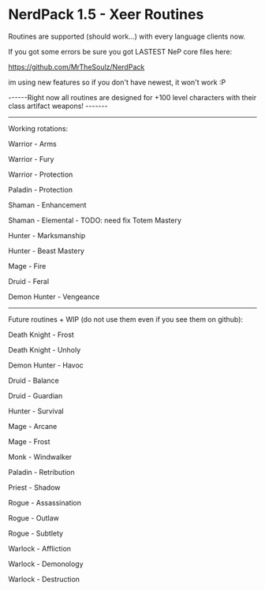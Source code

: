 # NerdPack 1.5 - Xeer Routines

Routines are supported (should work...) with every language clients now.

If you got some errors be sure you got LASTEST NeP core files here:

https://github.com/MrTheSoulz/NerdPack

im using new features so if you don't have newest, it won't work :P

------Right now all routines are designed for +100 level characters with their class artifact weapons! -------

------------------------------------

Working rotations:

Warrior - Arms

Warrior - Fury

Warrior - Protection

Paladin - Protection

Shaman - Enhancement

Shaman - Elemental - TODO: need fix Totem Mastery

Hunter - Marksmanship

Hunter - Beast Mastery

Mage - Fire

Druid - Feral

Demon Hunter - Vengeance

------------------------------------

Future routines + WIP (do not use them even if you see them on github):

Death Knight - Frost

Death Knight - Unholy

Demon Hunter - Havoc

Druid - Balance

Druid - Guardian

Hunter - Survival

Mage - Arcane

Mage - Frost

Monk - Windwalker

Paladin - Retribution

Priest - Shadow

Rogue - Assassination

Rogue - Outlaw

Rogue - Subtlety

Warlock - Affliction

Warlock - Demonology

Warlock - Destruction
